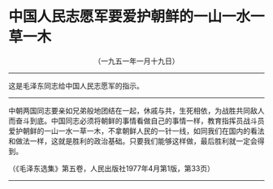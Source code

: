 # 中国人民志愿军要爱护朝鲜的一山一水一草一木
<center class="auther">（一九五一年一月十九日）</center>&#13;


---

这是毛泽东同志给中国人民志愿军的指示。
---


中朝两国同志要亲如兄弟般地团结在一起，休戚与共，生死相依，为战胜共同敌人而奋斗到底。中国同志必须将朝鲜的事情看做自己的事情一样，教育指挥员战斗员爱护朝鲜的一山一水一草一木，不拿朝鲜人民的一针一线，如同我们在国内的看法和做法一样，这就是胜利的政治基础。只要我们能够这样做，最后胜利就一定会得到。
 
<p class="comment">（《毛泽东选集》第五卷，人民出版社1977年4月第1版，第33页）
 

---


